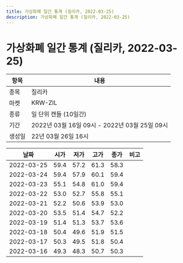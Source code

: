 ```yaml
---
title: 가상화폐 일간 통계 (질리카, 2022-03-25)
description: 가상화폐 일간 통계 (질리카, 2022-03-25)
---
```


가상화폐 일간 통계 (질리카, 2022-03-25)
===

|항목|내용|
|--|--|
|종목|질리카|
|마켓|KRW-ZIL|
|종류|일 단위 캔들 (10일간)|
|기간|2022년 03월 16일 09시 - 2022년 03월 25일 09시|
|생성일|22년 03월 26일 16시|


|날짜|시가|저가|고가|종가|비고|
|--|--|--|--|--|--|
|2022-03-25|59.4|57.2|61.3|58.3|    |
|2022-03-24|59.4|57.9|60.1|59.4|    |
|2022-03-23|55.1|54.8|61.0|59.4|    |
|2022-03-22|53.0|52.7|55.8|55.1|    |
|2022-03-21|52.2|50.6|53.9|53.0|    |
|2022-03-20|53.5|51.4|54.7|52.2|    |
|2022-03-19|51.4|51.3|53.7|53.6|    |
|2022-03-18|50.4|49.6|51.9|51.5|    |
|2022-03-17|50.3|49.5|51.8|50.4|    |
|2022-03-16|49.3|48.3|50.7|50.3|    |
